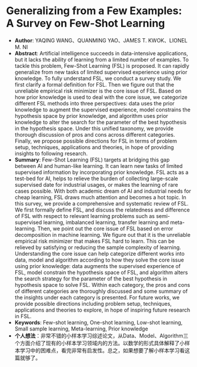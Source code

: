 # Generalizing from a Few Examples: A Survey on Few-Shot Learning
* **Author**: YAQING WANG、QUANMING YAO、JAMES T. KWOK、LIONEL M. NI
* **Abstract**: Artificial intelligence succeeds in data-intensive applications, but it lacks the ability of learning from a limited number of examples. To tackle this problem, Few-Shot Learning (FSL) is proposed. It can rapidly generalize from new tasks of limited supervised experience using prior knowledge. To fully understand FSL, we conduct a survey study. We first clarify a formal definition for FSL. Then we figure out that the unreliable empirical risk  minimizer is the core issue of FSL. Based on how prior knowledge is used to deal with the core issue, we categorize different FSL methods into three perspectives: data uses the prior knowledge to augment the supervised experience, model constrains the hypothesis space by prior knowledge, and algorithm uses prior knowledge to alter the search for the parameter of the best hypothesis in the hypothesis space. Under this unified taxonomy, we provide thorough discussion of pros and cons across different categories. Finally, we propose possible directions for FSL in terms of problem setup, techniques, applications and theories, in hope of providing insights to following research.
* **Summary**: Few-Shot Learning (FSL) targets at bridging this gap between AI and human-like learning. It can learn new tasks of limited supervised information by incorporating prior knowledge. FSL acts as a test-bed for AI, helps to relieve the burden of collecting large-scale supervised date for
  industrial usages, or makes the learning of rare cases possible. With both academic dream of AI and industrial needs for cheap learning, FSL draws much attention and becomes a hot topic. In this survey, we provide a comprehensive and systematic review of FSL. We first formally define FSL, and discuss the relatedness and difference of FSL with respect to relevant learning problems such as semi-supervised learning, imbalanced learning,  transfer learning and meta-learning. Then, we point out the core issue of FSL based on error decomposition in machine learning. We figure out that it is the unreliable empirical risk minimizer that makes FSL hard to learn. This can be relieved by satisfying or reducing the sample complexity of  learning. Understanding the core issue can help categorize different works into data, model and algorithm according to how they solve the core
  issue using prior knowledge: data augments the supervised experience of FSL, model constrain the hypothesis space of FSL, and algorithm alters the search strategy for the parameter of the best hypothesis in hypothesis space to solve FSL. Within each category, the pros and cons of different categories are thoroughly discussed and some summary of the insights under each category is presented. For future works, we provide possible directions including problem setup, techniques, applications and theories to explore, in hope of inspiring future research in FSL.
* **Keywords**: Few-shot learning, One-shot learning, Low-shot learning, Small sample learning, Meta-learning, Prior knowledge
* **个人想法**：非常不错的小样本学习综述论文，从Data、Model、Algorithm三个方面介绍了现有的小样本学习领域内的方法。以数学的形式具体解释了小样本学习中的困难点，看完非常有启发性。总之，如果想要了解小样本学习看这篇就够了。

